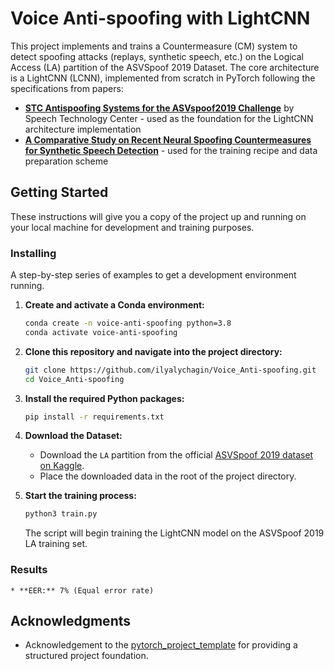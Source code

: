 # Voice Anti-spoofing with LightCNN

This project implements and trains a Countermeasure (CM) system to detect spoofing attacks (replays, synthetic speech, etc.) on the Logical Access (LA) partition of the ASVSpoof 2019 Dataset. The core architecture is a LightCNN (LCNN), implemented from scratch in PyTorch following the specifications from papers: 

- **[STC Antispoofing Systems for the ASVspoof2019 Challenge](https://arxiv.org/abs/1904.05576)** by Speech Technology Center - used as the foundation for the LightCNN architecture implementation
- **[A Comparative Study on Recent Neural Spoofing Countermeasures for Synthetic Speech Detection](https://arxiv.org/abs/2103.11326)** - used for the training recipe and data preparation scheme

## Getting Started

These instructions will give you a copy of the project up and running on your local machine for development and training purposes.

### Installing

A step-by-step series of examples to get a development environment running.

1.  **Create and activate a Conda environment:**
    ```bash
    conda create -n voice-anti-spoofing python=3.8
    conda activate voice-anti-spoofing
    ```

2.  **Clone this repository and navigate into the project directory:**
    ```bash
    git clone https://github.com/ilyalychagin/Voice_Anti-spoofing.git
    cd Voice_Anti-spoofing
    ```

3.  **Install the required Python packages:**
    ```bash
    pip install -r requirements.txt
    ```

4.  **Download the Dataset:**
    - Download the `LA` partition from the official [ASVSpoof 2019 dataset on Kaggle](https://www.kaggle.com/datasets/awsaf49/asvpoof-2019-dataset).
    - Place the downloaded data in the root of the project directory.

5.  **Start the training process:**
    ```bash
    python3 train.py
    ```
    The script will begin training the LightCNN model on the ASVSpoof 2019 LA training set.

### Results

    * **EER:** 7% (Equal error rate)

## Acknowledgments

- Acknowledgement to the [pytorch_project_template](https://github.com/Blinorot/pytorch_project_template) for providing a structured project foundation.